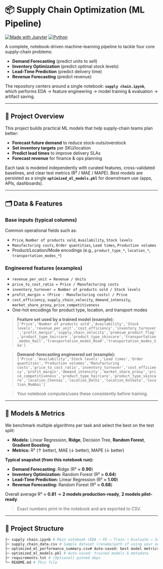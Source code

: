 # 📦 Supply Chain Optimization (ML Pipeline)

[![Made with Jupyter](https://img.shields.io/badge/Made%20with-Jupyter-orange)](#)
[![Python](https://img.shields.io/badge/Python-3.8%2B-blue)](#)

A complete, notebook-driven machine-learning pipeline to tackle four core supply-chain problems:

- **Demand Forecasting** (predict units to sell)
- **Inventory Optimization** (predict optimal stock levels)
- **Lead-Time Prediction** (predict delivery time)
- **Revenue Forecasting** (predict revenue)

The repository centers around a single notebook: **`supply chain.ipynb`**, which performs EDA → feature engineering → model training & evaluation → artifact saving.

---

## 🔎 Project Overview
This project builds practical ML models that help supply-chain teams plan better:

- **Forecast future demand** to reduce stock-outs/overstock
- **Set inventory targets** per SKU/location
- **Predict lead times** to improve delivery SLAs
- **Forecast revenue** for finance & ops planning

Each task is modeled independently with curated features, cross-validated baselines, and clear test metrics (R² / MAE / MAPE). Best models are persisted as a single **`optimized_ml_models.pkl`** for downstream use (apps, APIs, dashboards).

---

## 🗂 Data & Features

### Base inputs (typical columns)
Common operational fields such as:
- `Price`, `Number of products sold`, `Availability`, `Stock levels`
- `Manufacturing costs`, `Order quantities`, `Lead times`, `Production volumes`
- Product/Location/Mode encodings (e.g., `product_type_*`, `location_*`, `transportation_modes_*`)

### Engineered features (examples)
- `revenue_per_unit = Revenue / Units`
- `price_to_cost_ratio = Price / Manufacturing costs`
- `inventory_turnover = Number of products sold / Stock levels`
- `profit_margin = (Price - Manufacturing costs) / Price`
- `cost_efficiency`, `supply_chain_velocity`, `demand_intensity`, `market_share_proxy`, `price_competitiveness`
- One-hot encodings for product type, location, and transport modes

> **Feature set used by a trained model (example):**  
> `['Price','Number of products sold','Availability','Stock levels','revenue_per_unit','cost_efficiency','inventory_turnover','profit_margin','supply_chain_velocity','premium_product_flag','product_type_haircare','product_type_skincare','transportation_modes_Rail','transportation_modes_Road','transportation_modes_Sea']`

> **Demand-forecasting engineered set (example):**  
> `['Price','Availability','Stock levels','Lead times','Order quantities','Production volumes','Manufacturing costs','price_to_cost_ratio','inventory_turnover','cost_efficiency','profit_margin','demand_intensity','market_share_proxy','price_competitiveness','product_type_haircare','product_type_skincare','location_Chennai','location_Delhi','location_Kolkata','location_Mumbai']`

> Your notebook computes/uses these consistently before training.

---

## 🤖 Models & Metrics

We benchmark multiple algorithms per task and select the best on the test split:

- **Models:** Linear Regression, **Ridge**, Decision Tree, **Random Forest**, **Gradient Boosting**
- **Metrics:** R² (↑ better), MAE (↓ better), MAPE (↓ better)

**Typical snapshot (from this notebook run):**
- **Demand Forecasting:** Ridge (R² ≈ **0.90**)
- **Inventory Optimization:** Random Forest (R² ≈ **0.64**)
- **Lead-Time Prediction:** Linear Regression (R² ≈ **1.00**)
- **Revenue Forecasting:** Random Forest (R² ≈ **0.68**)

Overall average R² ≈ **0.81** → **2 models production-ready**, **2 models pilot-ready**.

> Exact numbers print in the notebook and are exported to CSV.

---

## 📁 Project Structure
```bash 📦 supply-chain-ml
├─ supply chain.ipynb # Main notebook (EDA → FE → Train → Evaluate → Save)
├─ supply_chain_data.csv # Sample dataset (rename/path if using your own)
├─ optimized_ml_performance_summary.csv# Auto-saved: best model metrics per task
├─ optimized_ml_models.pkl # Auto-saved: trained models & metadata
├─ requirements.txt # (Optional) pinned deps
└─ README.md # This file


